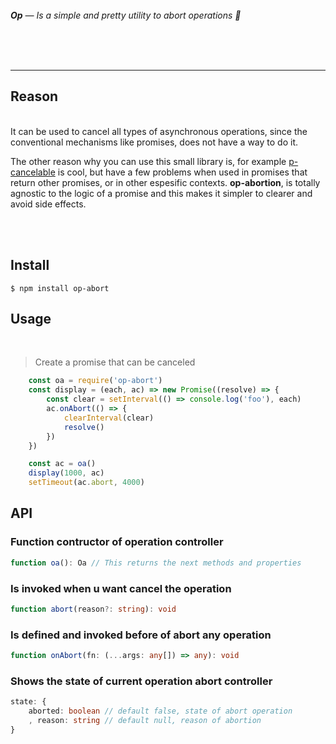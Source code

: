 <br>
<br>
<br>

_**Op** — Is a simple and pretty utility to abort operations 🚏_

<br>
<br>
<br>

---

## Reason
<br>
It can be used to cancel all types of asynchronous operations, since the conventional mechanisms like promises, does not have a way to do it.

<br>

The other reason why you can use this small library is, for example [p-cancelable](https://github.com/sindresorhus/p-cancelable) is cool, but have a few problems when used in promises that return other promises, 
or in other espesific contexts. 
**op-abortion**, is totally agnostic to the logic of a promise and this makes it simpler to clearer and avoid side effects.

<br>
<br>

## Install

```
$ npm install op-abort
```

## Usage
<br>

> Create a promise that can be canceled

```js
    const oa = require('op-abort')
    const display = (each, ac) => new Promise((resolve) => {
        const clear = setInterval(() => console.log('foo'), each)
        ac.onAbort(() => {
            clearInterval(clear)
            resolve()
        })
    })

    const ac = oa()
    display(1000, ac)
    setTimeout(ac.abort, 4000)
```

## API

### Function contructor of operation controller
```ts
function oa(): Oa // This returns the next methods and properties
```

### Is invoked when u want cancel the operation
```ts
function abort(reason?: string): void
```

### Is defined and invoked before of abort any operation
```ts
function onAbort(fn: (...args: any[]) => any): void
```

### Shows the state of current operation abort controller 
```ts
state: {
    aborted: boolean // default false, state of abort operation
    , reason: string // default null, reason of abortion
}
```

